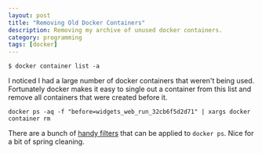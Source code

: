 ```yaml
---
layout: post
title: "Removing Old Docker Containers"
description: Removing my archive of unused docker containers.
category: programming
tags: [docker]
---
```


```
$ docker container list -a
```

I noticed I had a large number of docker containers that weren't being used. Fortunately docker makes it easy to single out a container from this list and remove all containers that were created before it.

```
docker ps -aq -f "before=widgets_web_run_32cb6f5d2d71" | xargs docker container rm
```

There are a bunch of [handy filters](https://docs.docker.com/engine/reference/commandline/ps/#filtering) that can be applied to `docker ps`. Nice for a bit of spring cleaning.
